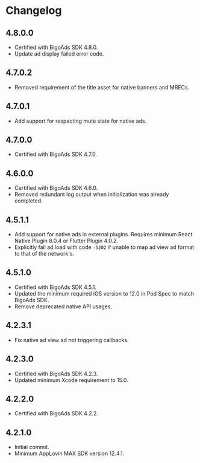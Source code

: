 # Changelog

## 4.8.0.0
* Certified with BigoAds SDK 4.8.0.
* Update ad display failed error code.

## 4.7.0.2
* Removed requirement of the title asset for native banners and MRECs.

## 4.7.0.1
* Add support for respecting mute state for native ads.

## 4.7.0.0
* Certified with BigoAds SDK 4.7.0.

## 4.6.0.0
* Certified with BigoAds SDK 4.6.0.
* Removed redundant log output when initialization was already completed.

## 4.5.1.1
* Add support for native ads in external plugins. Requires minimum React Native Plugin 8.0.4 or Flutter Plugin 4.0.2.
* Explicitly fail ad load with code `-5202` if unable to map ad view ad format to that of the network's.

## 4.5.1.0
* Certified with BigoAds SDK 4.5.1.
* Updated the minimum required iOS version to 12.0 in Pod Spec to match BigoAds SDK.
* Remove deprecated native API usages.

## 4.2.3.1
* Fix native ad view ad not triggering callbacks.

## 4.2.3.0
* Certified with BigoAds SDK 4.2.3.
* Updated minimum Xcode requirement to 15.0.

## 4.2.2.0
* Certified with BigoAds SDK 4.2.2.

## 4.2.1.0
* Initial commit.
* Minimum AppLovin MAX SDK version 12.4.1.
